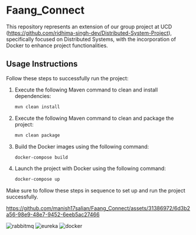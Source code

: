 # Faang_Connect
This repository represents an extension of our group project at UCD (https://github.com/ridhima-singh-dev/Distributed-System-Project), specifically focused on Distributed Systems, with the incorporation of Docker to enhance project functionalities.

## Usage Instructions

Follow these steps to successfully run the project:

1. Execute the following Maven command to clean and install dependencies:
    ```bash
    mvn clean install
    ```

2. Execute the following Maven command to clean and package the project:
    ```bash
    mvn clean package
    ```

3. Build the Docker images using the following command:
    ```bash
    docker-compose build
    ```

4. Launch the project with Docker using the following command:
    ```bash
    docker-compose up
    ```

Make sure to follow these steps in sequence to set up and run the project successfully.


https://github.com/manish17salian/Faang_Connect/assets/31386972/6d3b2a56-98e9-48e7-9452-6eeb5ac27466

![rabbitmq](https://github.com/manish17salian/Faang_Connect/assets/31386972/043971b2-6c87-443b-be97-bb1d25fd1d50)
![eureka](https://github.com/manish17salian/Faang_Connect/assets/31386972/a04658e7-e517-45bb-8417-6272a49053bf)
![docker](https://github.com/manish17salian/Faang_Connect/assets/31386972/cbb2aacd-bdbf-4b3d-a8ff-96e8415fc9c3)


